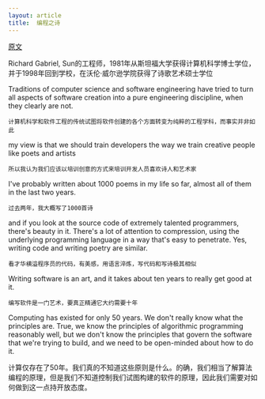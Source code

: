 ```yaml
---
layout: article
title:  编程之诗
---
```


[原文](http://www.dreamsongs.com/PoetryOfProgramming.html)

Richard Gabriel, Sun的工程师，1981年从斯坦福大学获得计算机科学博士学位，并于1998年回到学校，在沃伦·威尔逊学院获得了诗歌艺术硕士学位

Traditions of computer science and software engineering have tried to turn all aspects of software creation into a pure engineering discipline, when they clearly are not. 

```
计算机科学和软件工程的传统试图将软件创建的各个方面转变为纯粹的工程学科，而事实并非如此
```

my view is that we should train developers the way we train creative people like poets and artists


```
所以我认为我们应该以培训创意的方式来培训开发人员喜欢诗人和艺术家
```

I've probably written about 1000 poems in my life so far, almost all of them in the last two years.

```
过去两年，我大概写了1000首诗
```

and if you look at the source code of extremely talented programmers, there's beauty in it. There's a lot of attention to compression, using the underlying programming language in a way that's easy to penetrate. Yes, writing code and writing poetry are similar.

```
看才华横溢程序员的代码，有美感，用语言淬炼，写代码和写诗极其相似
```


Writing software is an art, and it takes about ten years to really get good at it. 

```
编写软件是一门艺术，要真正精通它大约需要十年
```


Computing has existed for only 50 years. We don't really know what the principles are. True, we know the principles of algorithmic programming reasonably well, but we don't know the principles that govern the software that we're trying to build, and we need to be open-minded about how to do it.

计算仅存在了50年。我们真的不知道这些原则是什么。的确，我们相当了解算法编程的原理，但是我们不知道控制我们试图构建的软件的原理，因此我们需要对如何做到这一点持开放态度。

